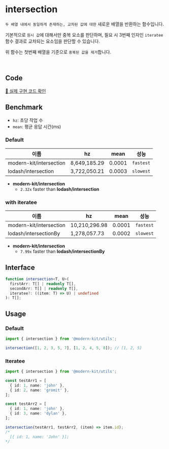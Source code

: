 # intersection

`두 배열 내에서 동일하게 존재하는, 교차된 값에 대한` 새로운 배열을 반환하는 함수입니다.

기본적으로 `원시 값`에 대해서만 중복 요소를 판단하며, 필요 시 3번째 인자인 `iteratee` 함수 결과로 교차되는 요소임을 판단할 수 있습니다.

위 함수는 첫번째 배열을 기준으로 `중복된 값을 제거`합니다.

<br />

## Code
[🔗 실제 구현 코드 확인](https://github.com/modern-agile-team/modern-kit/blob/main/packages/utils/src/array/intersection/index.ts)

## Benchmark
- `hz`: 초당 작업 수
- `mean`: 평균 응답 시간(ms)

### Default
|이름|hz|mean|성능|
|------|---|---|---|
|modern-kit/intersection|8,649,185.29|0.0001|`fastest`|
|lodash/intersection|3,722,050.21|0.0003|`slowest`|

- **modern-kit/intersection**
  - `2.32x` faster than **lodash/intersection**

### with iteratee
|이름|hz|mean|성능|
|------|---|---|---|
|modern-kit/intersection|10,210,296.98|0.0001|`fastest`|
|lodash/intersectionBy|1,278,057.73|0.0002|`slowest`|

- **modern-kit/intersection**
  - `7.99x` faster than **lodash/intersectionBy**

## Interface
```ts title="typescript"
function intersection<T, U>(
  firstArr: T[] | readonly T[],
  secondArr: T[] | readonly T[],
  iteratee?: ((item: T) => U) | undefined
): T[];
```

## Usage
### Default
```ts title="typescript"
import { intersection } from '@modern-kit/utils';

intersection([1, 2, 3, 5, 7], [1, 2, 4, 5, 8]); // [1, 2, 5] 
```

### Iteratee
```ts title="typescript"
import { intersection } from '@modern-kit/utils';

const testArr1 = [
  { id: 1, name: 'john' },
  { id: 2, name: 'gromit' },
];

const testArr2 = [
  { id: 1, name: 'john' },
  { id: 3, name: 'dylan' },
];

intersection(testArr1, testArr2, (item) => item.id);
/*
  [{ id: 1, name: 'John' }];
*/
```